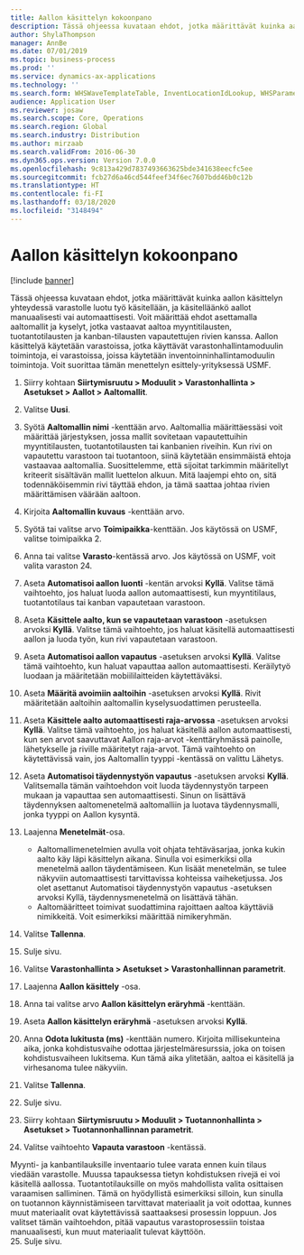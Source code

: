 ```yaml
---
title: Aallon käsittelyn kokoonpano
description: Tässä ohjeessa kuvataan ehdot, jotka määrittävät kuinka aallon käsittelyn yhteydessä varastolle luotu työ käsitellään, ja käsitelläänkö aallot manuaalisesti vai automaattisesti.
author: ShylaThompson
manager: AnnBe
ms.date: 07/01/2019
ms.topic: business-process
ms.prod: ''
ms.service: dynamics-ax-applications
ms.technology: ''
ms.search.form: WHSWaveTemplateTable, InventLocationIdLookup, WHSParameters, ProdParameters
audience: Application User
ms.reviewer: josaw
ms.search.scope: Core, Operations
ms.search.region: Global
ms.search.industry: Distribution
ms.author: mirzaab
ms.search.validFrom: 2016-06-30
ms.dyn365.ops.version: Version 7.0.0
ms.openlocfilehash: 9c813a429d7837493663625bde341638eecfc5ee
ms.sourcegitcommit: fcb27d6a46cd544feef34f6ec7607bdd46b0c12b
ms.translationtype: HT
ms.contentlocale: fi-FI
ms.lasthandoff: 03/18/2020
ms.locfileid: "3148494"
---
```

# <a name="configure-wave-processing"></a>Aallon käsittelyn kokoonpano

[!include [banner](../../includes/banner.md)]

Tässä ohjeessa kuvataan ehdot, jotka määrittävät kuinka aallon käsittelyn yhteydessä varastolle luotu työ käsitellään, ja käsitelläänkö aallot manuaalisesti vai automaattisesti. Voit määrittää ehdot asettamalla aaltomallit ja kyselyt, jotka vastaavat aaltoa myyntitilausten, tuotantotilausten ja kanban-tilausten vapautettujen rivien kanssa. Aallon käsittelyä käytetään varastoissa, jotka käyttävät varastonhallintamoduulin toimintoja, ei varastoissa, joissa käytetään inventoinninhallintamoduulin toimintoja. Voit suorittaa tämän menettelyn esittely-yrityksessä USMF.

1. Siirry kohtaan **Siirtymisruutu > Moduulit > Varastonhallinta > Asetukset > Aallot > Aaltomallit**.
2. Valitse **Uusi**.
3. Syötä **Aaltomallin nimi** -kenttään arvo. Aaltomallia määrittäessäsi voit määrittää järjestyksen, jossa mallit sovitetaan vapautettuihin myyntitilausten, tuotantotilausten tai kanbanien riveihin. Kun rivi on vapautettu varastoon tai tuotantoon, siinä käytetään ensimmäistä ehtoja vastaavaa aaltomallia. Suosittelemme, että sijoitat tarkimmin määritellyt kriteerit sisältävän mallit luettelon alkuun. Mitä laajempi ehto on, sitä todennäköisemmin rivi täyttää ehdon, ja tämä saattaa johtaa rivien määrittämisen väärään aaltoon.  
4. Kirjoita **Aaltomallin kuvaus** -kenttään arvo.
5. Syötä tai valitse arvo **Toimipaikka**-kenttään. Jos käytössä on USMF, valitse toimipaikka 2.  
6. Anna tai valitse **Varasto**-kentässä arvo. Jos käytössä on USMF, voit valita varaston 24.  
7. Aseta **Automatisoi aallon luonti** -kentän arvoksi **Kyllä**. Valitse tämä vaihtoehto, jos haluat luoda aallon automaattisesti, kun myyntitilaus, tuotantotilaus tai kanban vapautetaan varastoon.  
8. Aseta **Käsittele aalto, kun se vapautetaan varastoon** -asetuksen arvoksi **Kyllä**. Valitse tämä vaihtoehto, jos haluat käsitellä automaattisesti aallon ja luoda työn, kun rivi vapautetaan varastoon.  
9. Aseta **Automatisoi aallon vapautus** -asetuksen arvoksi **Kyllä**. Valitse tämä vaihtoehto, kun haluat vapauttaa aallon automaattisesti. Keräilytyö luodaan ja määritetään mobiililaitteiden käytettäväksi.  
10. Aseta **Määritä avoimiin aaltoihin** -asetuksen arvoksi **Kyllä**. Rivit määritetään aaltoihin aaltomallin kyselysuodattimen perusteella.  
11. Aseta **Käsittele aalto automaattisesti raja-arvossa** -asetuksen arvoksi **Kyllä**. Valitse tämä vaihtoehto, jos haluat käsitellä aallon automaattisesti, kun sen arvot saavuttavat Aallon raja-arvot -kenttäryhmässä painolle, lähetykselle ja riville määritetyt raja-arvot. Tämä vaihtoehto on käytettävissä vain, jos Aaltomallin tyyppi -kentässä on valittu Lähetys.  
12. Aseta **Automatisoi täydennystyön vapautus** -asetuksen arvoksi **Kyllä**. Valitsemalla tämän vaihtoehdon voit luoda täydennystyön tarpeen mukaan ja vapauttaa sen automaattisesti. Sinun on lisättävä täydennyksen aaltomenetelmä aaltomalliin ja luotava täydennysmalli, jonka tyyppi on Aallon kysyntä.  
13. Laajenna **Menetelmät**-osa.

    - Aaltomallimenetelmien avulla voit ohjata tehtäväsarjaa, jonka kukin aalto käy läpi käsittelyn aikana. Sinulla voi esimerkiksi olla menetelmä aallon täydentämiseen. Kun lisäät menetelmän, se tulee näkyviin automaattisesti tarvittavissa kohteissa vaiheketjussa. Jos olet asettanut Automatisoi täydennystyön vapautus -asetuksen arvoksi Kyllä, täydennysmenetelmä on lisättävä tähän.  
    - Aaltomääritteet toimivat suodattimina rajoittaen aaltoa käyttäviä nimikkeitä. Voit esimerkiksi määrittää nimikeryhmän.  
14. Valitse **Tallenna**.
15. Sulje sivu.
16. Valitse **Varastonhallinta > Asetukset > Varastonhallinnan parametrit**.
17. Laajenna **Aallon käsittely** -osa.
18. Anna tai valitse arvo **Aallon käsittelyn eräryhmä** -kenttään.
19. Aseta **Aallon käsittelyn eräryhmä** -asetuksen arvoksi **Kyllä**.
20. Anna **Odota lukitusta (ms)** -kenttään numero. Kirjoita millisekunteina aika, jonka kohdistusvaihe odottaa järjestelmäresurssia, joka on toisen kohdistusvaiheen lukitsema. Kun tämä aika ylitetään, aaltoa ei käsitellä ja virhesanoma tulee näkyviin.  
21. Valitse **Tallenna**.
22. Sulje sivu.
23. Siirry kohtaan **Siirtymisruutu > Moduulit > Tuotannonhallinta > Asetukset > Tuotannonhallinnan parametrit**.
24. Valitse vaihtoehto **Vapauta varastoon** -kentässä.

Myynti- ja kanbantilauksille inventaario tulee varata ennen kuin tilaus viedään varastolle. Muussa tapauksessa tietyn kohdistuksen rivejä ei voi käsitellä aallossa. Tuotantotilauksille on myös mahdollista valita osittaisen varaamisen salliminen. Tämä on hyödyllistä esimerkiksi silloin, kun sinulla on tuotannon käynnistämiseen tarvittavat materiaalit ja voit odottaa, kunnes muut materiaalit ovat käytettävissä saattaaksesi prosessin loppuun. Jos valitset tämän vaihtoehdon, pitää vapautus varastoprosessiin toistaa manuaalisesti, kun muut materiaalit tulevat käyttöön.  
25. Sulje sivu.

